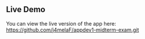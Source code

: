 ## Live Demo
You can view the live version of the app here:
https://github.com/j4melaF/appdev1-midterm-exam.git